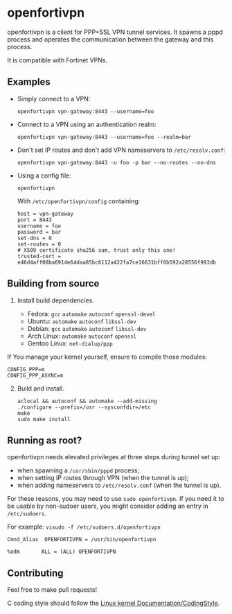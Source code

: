 openfortivpn
============

openfortivpn is a client for PPP+SSL VPN tunnel services. It spawns a pppd
process and operates the communication between the gateway and this process.

It is compatible with Fortinet VPNs.

Examples
--------

* Simply connect to a VPN:

  ```
  openfortivpn vpn-gateway:8443 --username=foo
  ```

* Connect to a VPN using an authentication realm:

  ```
  openfortivpn vpn-gateway:8443 --username=foo --realm=bar
  ```

* Don't set IP routes and don't add VPN nameservers to `/etc/resolv.conf`:

  ```
  openfortivpn vpn-gateway:8443 -u foo -p bar --no-routes --no-dns
  ```

* Using a config file:

  ```
  openfortivpn
  ```

  With `/etc/openfortivpn/config` containing:

  ```
  host = vpn-gateway
  port = 8443
  username = foo
  password = bar
  set-dns = 0
  set-routes = 0
  # X509 certificate sha256 sum, trust only this one!
  trusted-cert = e46d4aff08ba6914e64daa85bc6112a422fa7ce16631bff0b592a28556f993db
  ```

Building from source
--------------------

1.  Install build dependencies.

    * Fedora: `gcc` `automake` `autoconf` `openssl-devel`
    * Ubuntu: `automake` `autoconf` `libssl-dev`
    * Debian: `gcc` `automake` `autoconf` `libssl-dev`
    * Arch Linux: `automake` `autoconf` `openssl`
    * Gentoo Linux: `net-dialup/ppp`

  If You manage your kernel yourself, ensure to compile those modules:

  ```
  CONFIG_PPP=m
  CONFIG_PPP_ASYNC=m
  ```

2.  Build and install.

    ```
    aclocal && autoconf && automake --add-missing
    ./configure --prefix=/usr --sysconfdir=/etc
    make
    sudo make install
    ```

Running as root?
----------------

openfortivpn needs elevated privileges at three steps during tunnel set up:

* when spawning a `/usr/sbin/pppd` process;
* when setting IP routes through VPN (when the tunnel is up);
* when adding nameservers to `/etc/resolv.conf` (when the tunnel is up).

For these reasons, you may need to use `sudo openfortivpn`. If you need it to
be usable by non-sudoer users, you might consider adding an entry in
`/etc/sudoers`.

For example:
`visudo -f /etc/sudoers.d/openfortivpn`
```
Cmnd_Alias  OPENFORTIVPN = /usr/bin/openfortivpn

%adm       ALL = (ALL) OPENFORTIVPN
```

Contributing
------------

Feel free to make pull requests!

C coding style should follow the [Linux kernel Documentation/CodingStyle](http://git.kernel.org/cgit/linux/kernel/git/torvalds/linux.git/tree/Documentation/CodingStyle?id=refs/heads/master).
